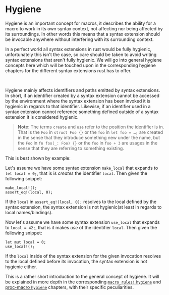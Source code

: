# Hygiene

Hygiene is an important concept for macros, it describes the ability for a macro to work in its own syntax context, not affecting nor being affected by its surroundings.
In other words this means that a syntax extension should be invocable anywhere without interfering with its surrounding context.

In a perfect world all syntax extensions in rust would be fully hygienic, unfortunately this isn't the case, so care should be taken to avoid writing syntax extensions that aren't fully hygienic.
We will go into general hygiene concepts here which will be touched upon in the corresponding hygiene chapters for the different syntax extensions rust has to offer.

&nbsp;

Hygiene mainly affects identifiers and paths emitted by syntax extensions.
In short, if an identifier created by a syntax extension cannot be accessed by the environment where the syntax extension has been invoked it is hygienic in regards to that identifier.
Likewise, if an identifier used in a syntax extension cannot reference something defined outside of a syntax extension it is considered hygienic.

> **Note**: The terms `create` and `use` refer to the position the identifier is in.
> That is the `Foo` in `struct Foo {}` or the `foo` in `let foo = …;` are created in the sense that they introduce something new under the name,
> but the `Foo` in `fn foo(_: Foo) {}` or the `foo` in `foo + 3` are usages in the sense that they are referring to something existing.

This is best shown by example:

Let's assume we have some syntax extension `make_local` that expands to `let local = 0;`, that is is *creates* the identifier `local`.
Then given the following snippet:
```rust,ignore
make_local!();
assert_eq!(local, 0);
```

If the `local` in `assert_eq!(local, 0);` resolves to the local defined by the syntax extension, the syntax extension is not hygienic(at least in regards to local names/bindings).

Now let's assume we have some syntax extension `use_local` that expands to `local = 42;`, that is it makes *use* of the identifier `local`.
Then given the following snippet:
```rust,ignore
let mut local = 0;
use_local!();
```

If the `local` inside of the syntax extension for the given invocation resolves to the local defined before its invocation, the syntax extension is not hygienic either.

This is a rather short introduction to the general concept of hygiene.
It will be explained in more depth in the corresponding [`macro_rules!` `hygiene`] and [proc-macro `hygiene`] chapters, with their specific peculiarities.

[`macro_rules!` `hygiene`]: ../decl-macros/minutiae/hygiene.md
[proc-macro `hygiene`]: ../proc-macros/hygiene.md
